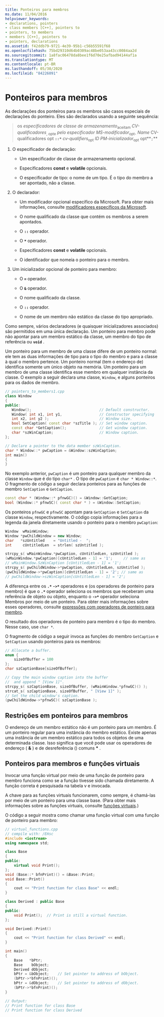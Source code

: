 ```yaml
---
title: Ponteiros para membros
ms.date: 11/04/2016
helpviewer_keywords:
- declarations, pointers
- class members [C++], pointers to
- pointers, to members
- members [C++], pointers to
- pointers, declarations
ms.assetid: f42ddb79-9721-4e39-95b1-c56b55591f68
ms.openlocfilehash: 75bd29310d64b0309ac48be053aa43cc0084aa2d
ms.sourcegitcommit: 1a8fac06478da8bee1f6d70e25afbad94144af1a
ms.translationtype: MT
ms.contentlocale: pt-BR
ms.lasthandoff: 05/30/2020
ms.locfileid: "84226091"
---
```

# <a name="pointers-to-members"></a>Ponteiros para membros

As declarações dos ponteiros para os membros são casos especiais de declarações do ponteiro.  Eles são declarados usando a seguinte sequência:

> os *especificadores de classe de armazenamento*<sub>aceitam</sub> *CV-qualificadores*<sub>, opte</sub> *pelo especificador* *MS-modificador*<sub>opt-</sub> *Name* CV-qualificadores opt **`::*`** *cv-qualifiers*<sub>opt</sub> *ID* *PM-inicializador*<sub>opt</sub> opt**`;`**

1. O especificador de declaração:

   - Um especificador de classe de armazenamento opcional.

   - Especificadores **const** e **volatile** opcionais.

   - O especificador de tipo: o nome de um tipo. É o tipo do membro a ser apontado, não a classe.

1. O declarador:

   - Um modificador opcional específico da Microsoft. Para obter mais informações, consulte [modificadores específicos da Microsoft](../cpp/microsoft-specific-modifiers.md).

   - O nome qualificado da classe que contém os membros a serem apontados.

   - O __`::`__ operador.

   - O __`*`__ operador.

   - Especificadores **const** e **volatile** opcionais.

   - O identificador que nomeia o ponteiro para o membro.

1. Um inicializador opcional de ponteiro para membro:

   - O **`=`** operador.

   - O **`&`** operador.

   - O nome qualificado da classe.

   - O __`::`__ operador.

   - O nome de um membro não estático da classe do tipo apropriado.

Como sempre, vários declaradores (e quaisquer inicializadores associados) são permitidos em uma única declaração. Um ponteiro para membro pode não apontar para um membro estático da classe, um membro do tipo de referência ou **`void`** .

Um ponteiro para um membro de uma classe difere de um ponteiro normal: ele tem as duas informações de tipo para o tipo do membro e para a classe à qual o membro pertence. Um ponteiro normal (tem o endereço de) identifica somente um único objeto na memória. Um ponteiro para um membro de uma classe identifica esse membro em qualquer instância da classe. O exemplo a seguir declara uma classe, `Window`, e alguns ponteiros para os dados de membro.

```cpp
// pointers_to_members1.cpp
class Window
{
public:
   Window();                               // Default constructor.
   Window( int x1, int y1,                 // Constructor specifying
   int x2, int y2 );                       // Window size.
   bool SetCaption( const char *szTitle ); // Set window caption.
   const char *GetCaption();               // Get window caption.
   char *szWinCaption;                     // Window caption.
};

// Declare a pointer to the data member szWinCaption.
char * Window::* pwCaption = &Window::szWinCaption;
int main()
{
}
```

No exemplo anterior, `pwCaption` é um ponteiro para qualquer membro da classe `Window` que é do tipo `char*` . O tipo de `pwCaption` é `char * Window::*`. O fragmento de código a seguir declara ponteiros para as funções de membro `SetCaption` e `GetCaption`.

```cpp
const char * (Window::* pfnwGC)() = &Window::GetCaption;
bool (Window::* pfnwSC)( const char * ) = &Window::SetCaption;
```

Os ponteiros `pfnwGC` e `pfnwSC` apontam para `GetCaption` e `SetCaption` da classe `Window`, respectivamente. O código copia informações para a legenda da janela diretamente usando o ponteiro para o membro `pwCaption`:

```cpp
Window  wMainWindow;
Window *pwChildWindow = new Window;
char   *szUntitled    = "Untitled -  ";
int     cUntitledLen  = strlen( szUntitled );

strcpy_s( wMainWindow.*pwCaption, cUntitledLen, szUntitled );
(wMainWindow.*pwCaption)[cUntitledLen - 1] = '1';     // same as
// wMainWindow.SzWinCaption [cUntitledLen - 1] = '1';
strcpy_s( pwChildWindow->*pwCaption, cUntitledLen, szUntitled );
(pwChildWindow->*pwCaption)[cUntitledLen - 1] = '2'; // same as
// pwChildWindow->szWinCaption[cUntitledLen - 1] = '2';
```

A diferença entre os **`.*`** **`->*`** operadores e (os operadores de ponteiro para membro) é que o **`.*`** operador seleciona os membros que receberam uma referência de objeto ou objeto, enquanto o **`->*`** operador seleciona Membros por meio de um ponteiro. Para obter mais informações sobre esses operadores, consulte [expressões com operadores de ponteiro para membro](../cpp/pointer-to-member-operators-dot-star-and-star.md).

O resultado dos operadores de ponteiro para membro é o tipo do membro. Nesse caso, use `char *`.

O fragmento de código a seguir invoca as funções do membro `GetCaption` e `SetCaption` usando ponteiros para os membros:

```cpp
// Allocate a buffer.
enum {
    sizeOfBuffer = 100
};
char szCaptionBase[sizeOfBuffer];

// Copy the main window caption into the buffer
//  and append " [View 1]".
strcpy_s( szCaptionBase, sizeOfBuffer, (wMainWindow.*pfnwGC)() );
strcat_s( szCaptionBase, sizeOfBuffer, " [View 1]" );
// Set the child window's caption.
(pwChildWindow->*pfnwSC)( szCaptionBase );
```

## <a name="restrictions-on-pointers-to-members"></a>Restrições em ponteiros para membros

O endereço de um membro estático não é um ponteiro para um membro. É um ponteiro regular para uma instância do membro estático. Existe apenas uma instância de um membro estático para todos os objetos de uma determinada classe. Isso significa que você pode usar os operadores de endereço ( **&** ) e de desreferência () comuns <strong>\*</strong> .

## <a name="pointers-to-members-and-virtual-functions"></a>Ponteiros para membros e funções virtuais

Invocar uma função virtual por meio de uma função de ponteiro para membro funciona como se a função tivesse sido chamada diretamente. A função correta é pesquisada na tabela v e invocada.

A chave para as funções virtuais funcionarem, como sempre, é chamá-las por meio de um ponteiro para uma classe base. (Para obter mais informações sobre as funções virtuais, consulte [funções virtuais](../cpp/virtual-functions.md).)

O código a seguir mostra como chamar uma função virtual com uma função de ponteiro para membro:

```cpp
// virtual_functions.cpp
// compile with: /EHsc
#include <iostream>
using namespace std;

class Base
{
public:
    virtual void Print();
};
void (Base::* bfnPrint)() = &Base::Print;
void Base::Print()
{
    cout << "Print function for class Base" << endl;
}

class Derived : public Base
{
public:
    void Print();  // Print is still a virtual function.
};

void Derived::Print()
{
    cout << "Print function for class Derived" << endl;
}

int main()
{
    Base   *bPtr;
    Base    bObject;
    Derived dObject;
    bPtr = &bObject;    // Set pointer to address of bObject.
    (bPtr->*bfnPrint)();
    bPtr = &dObject;    // Set pointer to address of dObject.
    (bPtr->*bfnPrint)();
}

// Output:
// Print function for class Base
// Print function for class Derived
```
